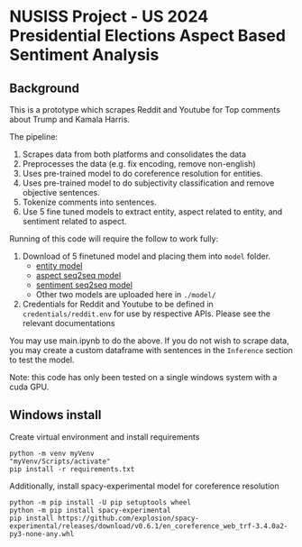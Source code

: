 # NUSISS Project - US 2024 Presidential Elections Aspect Based Sentiment Analysis

## Background

This is a prototype which scrapes Reddit and Youtube for Top comments about Trump and Kamala Harris.

The pipeline:

1) Scrapes data from both platforms and consolidates the data
2) Preprocesses the data (e.g. fix encoding, remove non-english)
3) Uses pre-trained model to do
   coreference resolution for entities.
4) Uses pre-trained model to do subjectivity classification and remove objective sentences.
5) Tokenize comments into sentences.
6) Use 5 fine tuned models to extract entity, aspect related to entity, and sentiment related to aspect.

Running of this code will require the follow to work fully:

1) Download of 5 finetuned model and placing them into `model` folder.
   * [entity model](https://huggingface.co/destonedbob/nusiss-election-project-entity-model-distilbert-base-cased)
   * [aspect seq2seq model](https://huggingface.co/destonedbob/nusiss-election-project-aspect-seq2seq-model-facebook-bart-large)
   * [sentiment seq2seq model](https://huggingface.co/destonedbob/nusiss-election-project-sentiment-seq2seq-model-facebook-bart-large)
   * Other two models are uploaded here in `./model/`
2) Credentials for Reddit and Youtube to be defined in `credentials/reddit.env` for use by respective APIs. Please see the relevant documentations

You may use main.ipynb to do the above. If you do not wish to scrape data, you may create a custom dataframe with sentences in the `Inference` section to test the model.

Note: this code has only been tested on a single windows system with a cuda GPU.

## Windows install

Create virtual environment and install requirements

```
python -m venv myVenv
"myVenv/Scripts/activate"
pip install -r requirements.txt
```

Additionally, install spacy-experimental model for coreference resolution

```
python -m pip install -U pip setuptools wheel
python -m pip install spacy-experimental
pip install https://github.com/explosion/spacy-experimental/releases/download/v0.6.1/en_coreference_web_trf-3.4.0a2-py3-none-any.whl
```
